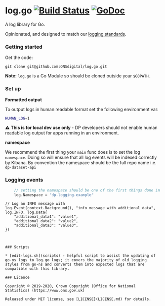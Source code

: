 log.go [![Build Status](https://travis-ci.org/ONSdigital/log.go.svg?branch=master)](https://travis-ci.org/ONSdigital/log.go) [![GoDoc](https://godoc.org/github.com/ONSdigital/log.go/log?status.svg)](https://godoc.org/github.com/ONSdigital/log.go/log)
======

A log library for Go.

Opinionated, and designed to match our [logging standards](https://github.com/ONSdigital/dp/blob/master/standards/LOGGING_STANDARDS.md).

### Getting started
Get the code:
```
git clone git@github.com:ONSdigital/log.go.git
```
**Note:** `log.go` is a Go Module so should be cloned outside your `$GOPATH`.

### Set up
**Formatted output**

To output logs in human readable format set the following environment var:
```bash
HUMAN_LOG=1
```

:warning: **This is for local dev use only** - DP developers should not enable human readable log output for apps running 
in an environment.

**namespace**

We recommend the first thing your `main` func does is to set the log `namespace`. Doing so will ensure that all log 
events will be indexed correctly by Kibana. By convention the namespace should be the full repo name i.e. `dp-dataset-api`


### Logging events

```go
    // setting the namespace should be one of the first things done in main. 
    log.Namespace = "dp-logging-example"
```
	
	// Log an INFO message with 
    log.Event(context.Background(), "info message with additional data", log.INFO, log.Data{
        "additional_data1": "value1",
        "additional_data2": "value2",
        "additional_data3": "value3",
    })
```


### Scripts

* [edit-logs.sh](scripts) - helpful script to assist the updating of go-ns logs to log.go logs; it covers the majority of old logging styles from go-ns and converts them into expected logs that are compatible with this library.

### Licence

Copyright ©‎ 2019-2020, Crown Copyright (Office for National Statistics) (https://www.ons.gov.uk)

Released under MIT license, see [LICENSE](LICENSE.md) for details.
